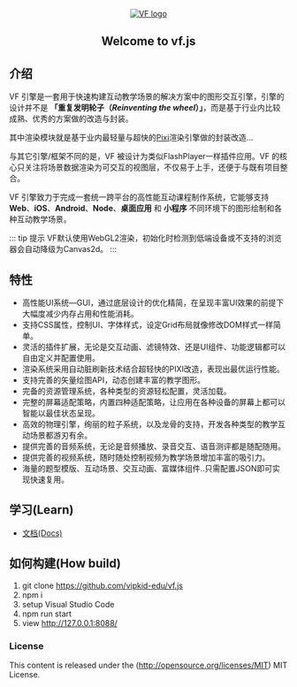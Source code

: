 <p align="center"><a href="https://vipkid-edu.github.io/vf-docs/" target="_blank" rel="noopener noreferrer"><img src="https://vipkid-edu.github.io/vf-docs/logo_x3.png" alt="VF logo"></a></p>
<h2 align="center">Welcome to vf.js</h2>

## 介绍

VF 引擎是一套用于快速构建互动教学场景的解决方案中的图形交互引擎，引擎的设计并不是 **「重复发明轮子（*Reinventing the wheel*）」**，而是基于行业内比较成熟、优秀的方案做的改造与封装。

其中渲染模块就是基于业内最轻量与超快的[Pixi](https://www.pixijs.com/)渲染引擎做的封装改造...

与其它引擎/框架不同的是，VF 被设计为类似FlashPlayer一样插件应用。VF 的核心只关注将场景数据渲染为可交互的视图层，不仅易于上手，还便于与既有项目整合。

VF 引擎致力于完成一套统一跨平台的高性能互动课程制作系统，它能够支持 **Web**、**iOS**、**Android**、**Node**、**桌面应用** 和 **小程序** 不同环境下的图形绘制和各种互动教学场景。

::: tip 提示
VF默认使用WebGL2渲染，初始化时检测到低端设备或不支持的浏览器会自动降级为Canvas2d。
:::

## 特性 <Badge text="Beta"/>
- 高性能UI系统—GUI，通过底层设计的优化精简，在呈现丰富UI效果的前提下大幅度减少内存占用和性能消耗。
- 支持CSS属性，控制UI、字体样式，设定Grid布局就像修改DOM样式一样简单。
- 灵活的插件扩展，无论是交互动画、滤镜特效、还是UI组件、功能逻辑都可以自由定义并配置使用。
- 渲染系统采用自动脏刷新技术结合超轻快的PIXI改造，表现出最优运行性能。
- 支持完善的矢量绘图API，动态创建丰富的教学图形。
- 完备的资源管理系统，各种类型的资源轻松配置，灵活加载。
- 完整的屏幕适配策略，内置四种适配策略，让应用在各种设备的屏幕上都可以智能以最佳状态呈现。
- 高效的物理引擎，绚丽的粒子系统，以及龙骨的支持，开发各种类型的教学互动场景都游刃有余。
- 提供完善的音频系统，无论是音频播放、录音交互、语音测评都是随配随用。
- 提供完善的视频系统，随时随处控制视频为教学场景增加丰富的吸引力。
- 海量的题型模版、互动场景、交互动画、富媒体组件..只需配置JSON即可实现快速复用。


## 学习(Learn) 

* [文档(Docs)](http://vipkid-edu.github.io/vf-docs)


## 如何构建(How build)

1. git clone https://github.com/vipkid-edu/vf.js
1. npm i
1. setup Visual Studio Code
1. npm run start
1. view http://127.0.0.1:8088/

### License

This content is released under the (http://opensource.org/licenses/MIT) MIT License.
